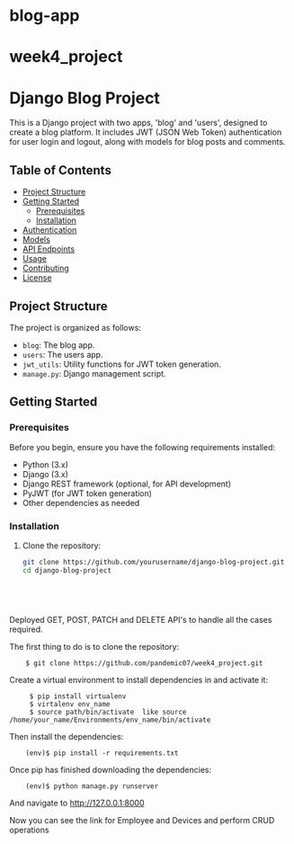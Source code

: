 # blog-app

# week4_project

# Django Blog Project

This is a Django project with two apps, 'blog' and 'users', designed to create a blog platform. It includes JWT (JSON Web Token) authentication for user login and logout, along with models for blog posts and comments.

## Table of Contents
- [Project Structure](#project-structure)
- [Getting Started](#getting-started)
  - [Prerequisites](#prerequisites)
  - [Installation](#installation)
- [Authentication](#authentication)
- [Models](#models)
- [API Endpoints](#api-endpoints)
- [Usage](#usage)
- [Contributing](#contributing)
- [License](#license)

## Project Structure

The project is organized as follows:

- `blog`: The blog app.
- `users`: The users app.
- `jwt_utils`: Utility functions for JWT token generation.
- `manage.py`: Django management script.

## Getting Started

### Prerequisites

Before you begin, ensure you have the following requirements installed:

- Python (3.x)
- Django (3.x)
- Django REST framework (optional, for API development)
- PyJWT (for JWT token generation)
- Other dependencies as needed

### Installation

1. Clone the repository:

   ```bash
   git clone https://github.com/yourusername/django-blog-project.git
   cd django-blog-project


    
    
Deployed GET, POST, PATCH and DELETE API's to handle all the cases required.



The first thing to do is to clone the repository:

        $ git clone https://github.com/pandemic07/week4_project.git
Create a virtual environment to install dependencies in and activate it:

         $ pip install virtualenv
         $ virtalenv env_name
         $ source path/bin/activate  like source /home/your_name/Environments/env_name/bin/activate
Then install the dependencies:

        (env)$ pip install -r requirements.txt
Once pip has finished downloading the dependencies:

        (env)$ python manage.py runserver
And navigate to http://127.0.0.1:8000

Now you can see the link for Employee and Devices and perform CRUD operations
